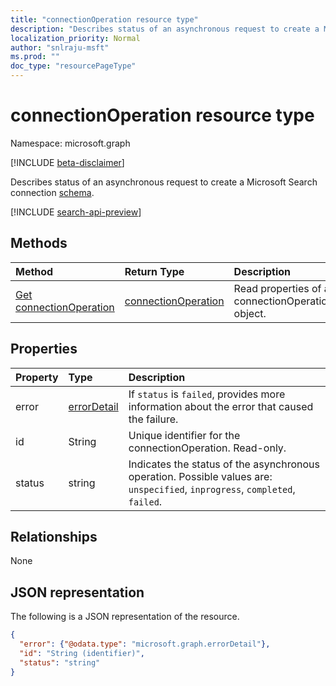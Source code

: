```yaml
---
title: "connectionOperation resource type"
description: "Describes status of an asynchronous request to create a Microsoft Search connection schema."
localization_priority: Normal
author: "snlraju-msft"
ms.prod: ""
doc_type: "resourcePageType"
---
```


# connectionOperation resource type

Namespace: microsoft.graph

[!INCLUDE [beta-disclaimer](../../includes/beta-disclaimer.md)]

Describes status of an asynchronous request to create a Microsoft Search connection [schema](schema.md).

[!INCLUDE [search-api-preview](../../includes/search-api-preview-signup.md)]

## Methods

| Method       | Return Type | Description |
|:-------------|:------------|:------------|
| [Get connectionOperation](../api/connectionoperation-get.md) | [connectionOperation](connectionoperation.md) | Read properties of a connectionOperation object. |

## Properties

| Property | Type                          | Description                       |
|:---------|:------------------------------|:----------------------------------|
| error    | [errorDetail](errordetail.md) | If `status` is `failed`, provides more information about the error that caused the failure. |
| id       | String                        | Unique identifier for the connectionOperation. Read-only. |
| status   | string                        | Indicates the status of the asynchronous operation. Possible values are: `unspecified`, `inprogress`, `completed`, `failed`. |

## Relationships

None

## JSON representation

The following is a JSON representation of the resource.

<!-- {
  "blockType": "resource",
  "optionalProperties": [

  ],
  "@odata.type": "microsoft.graph.connectionOperation",
  "baseType": "",
  "keyProperty": "id"
}-->

```json
{
  "error": {"@odata.type": "microsoft.graph.errorDetail"},
  "id": "String (identifier)",
  "status": "string"
}
```

<!-- uuid: 16cd6b66-4b1a-43a1-adaf-3a886856ed98
2019-02-04 14:57:30 UTC -->
<!-- {
  "type": "#page.annotation",
  "description": "connectionOperation resource",
  "keywords": "",
  "section": "documentation",
  "tocPath": ""
}-->
